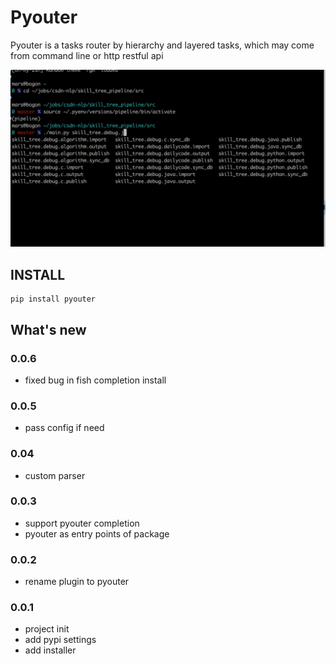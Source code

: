 # Pyouter
Pyouter is a tasks router by  hierarchy and layered tasks, which may come from command line or http restful api

![pyouter](pyouter.gif)

## INSTALL

```shell
pip install pyouter
```

## What's new

### 0.0.6

 - fixed bug in fish completion install

### 0.0.5

 - pass config if need

### 0.04
 - custom parser 

### 0.0.3
 - support pyouter completion
 - pyouter as entry points of package

### 0.0.2

 - rename plugin to pyouter

### 0.0.1

 - project init
 - add pypi settings
 - add installer